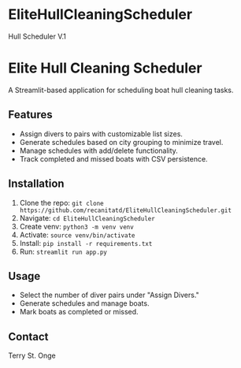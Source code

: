 # EliteHullCleaningScheduler
Hull Scheduler V.1

# Elite Hull Cleaning Scheduler
A Streamlit-based application for scheduling boat hull cleaning tasks.

## Features
- Assign divers to pairs with customizable list sizes.
- Generate schedules based on city grouping to minimize travel.
- Manage schedules with add/delete functionality.
- Track completed and missed boats with CSV persistence.

## Installation
1. Clone the repo: `git clone https://github.com/recanitatd/EliteHullCleaningScheduler.git`
2. Navigate: `cd EliteHullCleaningScheduler`
3. Create venv: `python3 -m venv venv`
4. Activate: `source venv/bin/activate`
5. Install: `pip install -r requirements.txt`
6. Run: `streamlit run app.py`

## Usage
- Select the number of diver pairs under "Assign Divers."
- Generate schedules and manage boats.
- Mark boats as completed or missed.

## Contact
Terry St. Onge
